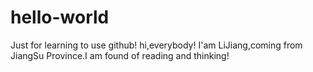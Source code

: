 # hello-world
Just for learning to use github!
hi,everybody! I'am LiJiang,coming from JiangSu Province.I am found of reading and thinking!
